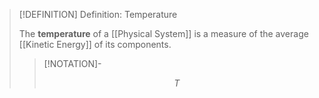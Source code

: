 >[!DEFINITION] Definition: Temperature
>
>The **temperature** of a [[Physical System]] is a measure of the average [[Kinetic Energy]] of its components.
>
>>[!NOTATION]-
>>
>>$$
>>T
>>$$
>>
>